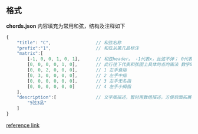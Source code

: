 ## 格式

**chords.json** 内容填充为常用和弦，结构及注释如下

```JavaScript
{
    "title": "C",                 // 和弦名称
    "prefix":"1",                 // 和弦从第几品标注
    "matrix":[                    
        [-1, 0, 0, 1, 0, 1],      // 和弦header。 -1代表x，此弦不弹； 0代表此弦左手会有指法，右手弹响； 1代表左手不按弦，右手仍旧会弹响 即 -1为X，0为不画 1为空心圆
        [0, 0, 0, 0, 1, 0],       // 此行往下代表和弦图上具体的点的画法 数字0代表不画，数字大于0代表左手指法
        [0, 0, 2, 0, 0, 0],       // 1 左手食指
        [0, 3, 0, 0, 0, 0],       // 2 左手中指
        [0, 0, 0, 0, 0, 0],       // 3 左手无名指
        [0, 0, 0, 0, 0, 0]        // 4 左手小拇指
    ],
    "description":[               // 文字版描述，暂时用数组描述，方便后面拓展
        "5弦3品"
    ]
}
```

[reference link](http://www.798com.com/article-3030-1.html)
